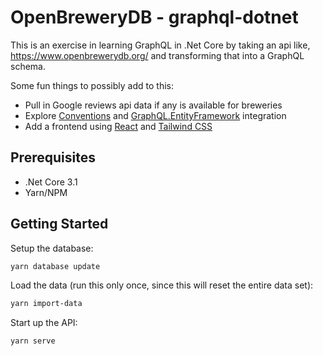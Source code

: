 # OpenBreweryDB - graphql-dotnet

This is an exercise in learning GraphQL in .Net Core by taking an api like, https://www.openbrewerydb.org/ and transforming that into a GraphQL schema.

Some fun things to possibly add to this:

- Pull in Google reviews api data if any is available for breweries
- Explore [Conventions](https://github.com/graphql-dotnet/conventions#getting-started) and [GraphQL.EntityFramework](https://github.com/SimonCropp/GraphQL.EntityFramework) integration
- Add a frontend using [React](https://reactjs.org/) and [Tailwind CSS](https://tailwindcss.com/)

## Prerequisites

- .Net Core 3.1
- Yarn/NPM

## Getting Started

Setup the database:
```bash
yarn database update
```

Load the data (run this only once, since this will reset the entire data set):
```bash
yarn import-data
```

Start up the API:
```bash
yarn serve
```
